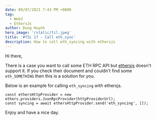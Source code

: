 ```yaml
---
date: 09/07/2021 7:43 PM +0800
tag:
  - Web3
  - EthersJs
author: Dung Huynh
hero_image: '/static/til.jpeg'
title: '#TIL 17 - Call eth_sync'
description: How to call eth_syncing with ethersjs
---
```


Hi there,

There is a case you want to call some ETH RPC API but [ethersjs](https://docs.ethers.io/v5/ 'Ethers') doesn't support it. If you check their document and couldn't find some `eth_SOMETHING` then this is a solution for you.

Below is an example for calling `eth_syncing` with ethersjs.

    const ethersHttpProvider = new ethers.providers.JsonRpcProvider(httpProviderUrl);
    const syncing = await ethersHttpProvider.send('eth_syncing', []);

Enjoy and have a nice day.

